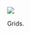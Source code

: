 ![](https://db-feed.s3.amazonaws.com/legacy/Screen_Shot_2019_07_26_at_4_29_40_PM-1564173136516.png)

Grids.
